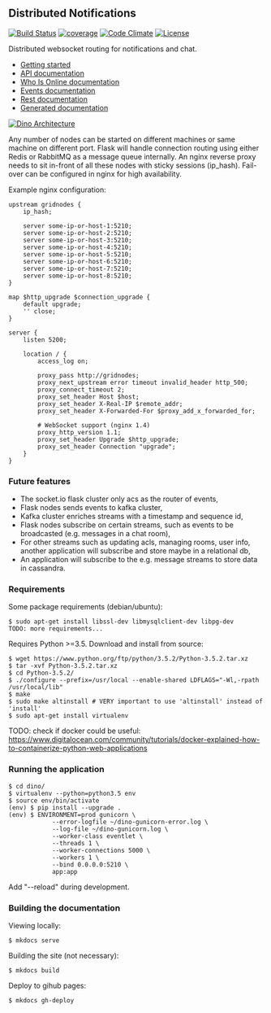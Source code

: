 Distributed Notifications
----
[![Build Status](https://travis-ci.org/thenetcircle/dino.svg?branch=master)](https://travis-ci.org/thenetcircle/dino)
[![coverage](https://codecov.io/gh/thenetcircle/dino/branch/master/graph/badge.svg)](https://codecov.io/gh/thenetcircle/dino)
[![Code Climate](https://codeclimate.com/github/thenetcircle/dino/badges/gpa.svg)](https://codeclimate.com/github/thenetcircle/dino)
[![License](https://img.shields.io/github/license/thenetcircle/dino.svg)](LICENSE)


Distributed websocket routing for notifications and chat.

* [Getting started](docs/md/getting_started.md)
* [API documentation](docs/md/api.md)
* [Who Is Online documentation](docs/md/wio.md)
* [Events documentation](docs/md/events.md)
* [Rest documentation](docs/md/rest.md)
* [Generated documentation](https://thenetcircle.github.io/dino/)

[![Dino Architecture](https://raw.githubusercontent.com/thenetcircle/dino/master/docs/dino-arch.png)](https://raw.githubusercontent.com/thenetcircle/dino/master/docs/dino-arch.svg)

Any number of nodes can be started on different machines or same machine on different port. Flask will handle connection
 routing using either Redis or RabbitMQ as a message queue internally. An nginx reverse proxy needs to sit in-front of
 all these nodes with sticky sessions (ip_hash). Fail-over can be configured in nginx for high availability.
 
Example nginx configuration:

    upstream gridnodes {
        ip_hash;
    
        server some-ip-or-host-1:5210;
        server some-ip-or-host-2:5210;
        server some-ip-or-host-3:5210;
        server some-ip-or-host-4:5210;
        server some-ip-or-host-5:5210;
        server some-ip-or-host-6:5210;
        server some-ip-or-host-7:5210;
        server some-ip-or-host-8:5210;
    }
    
    map $http_upgrade $connection_upgrade {
        default upgrade;
        '' close;
    }
    
    server {
        listen 5200;
    
        location / {
            access_log on;
    
            proxy_pass http://gridnodes;
            proxy_next_upstream error timeout invalid_header http_500;
            proxy_connect_timeout 2;
            proxy_set_header Host $host;
            proxy_set_header X-Real-IP $remote_addr;
            proxy_set_header X-Forwarded-For $proxy_add_x_forwarded_for;
    
            # WebSocket support (nginx 1.4)
            proxy_http_version 1.1;
            proxy_set_header Upgrade $http_upgrade;
            proxy_set_header Connection "upgrade";
        }
    }

### Future features

* The socket.io flask cluster only acs as the router of events,
* Flask nodes sends events to kafka cluster,
* Kafka cluster enriches streams with a timestamp and sequence id,
* Flask nodes subscribe on certain streams, such as events to be broadcasted (e.g. messages in a chat room),
* For other streams such as updating acls, managing rooms, user info, another application will subscribe and store maybe in a relational db,
* An application will subscribe to the e.g. message streams to store data in cassandra.

### Requirements

Some package requirements (debian/ubuntu):

    $ sudo apt-get install libssl-dev libmysqlclient-dev libpg-dev
    TODO: more requirements...

Requires Python >=3.5. Download and install from source:

    $ wget https://www.python.org/ftp/python/3.5.2/Python-3.5.2.tar.xz
    $ tar -xvf Python-3.5.2.tar.xz
    $ cd Python-3.5.2/
    $ ./configure --prefix=/usr/local --enable-shared LDFLAGS="-Wl,-rpath /usr/local/lib"
    $ make
    $ sudo make altinstall # VERY important to use 'altinstall' instead of 'install'
    $ sudo apt-get install virtualenv
    
TODO: check if docker could be useful: https://www.digitalocean.com/community/tutorials/docker-explained-how-to-containerize-python-web-applications

### Running the application

    $ cd dino/
    $ virtualenv --python=python3.5 env
    $ source env/bin/activate
    (env) $ pip install --upgrade .
    (env) $ ENVIRONMENT=prod gunicorn \
                --error-logfile ~/dino-gunicorn-error.log \
                --log-file ~/dino-gunicorn.log \
                --worker-class eventlet \
                --threads 1 \
                --worker-connections 5000 \
                --workers 1 \
                --bind 0.0.0.0:5210 \
                app:app
                
Add "--reload" during development.

### Building the documentation

Viewing locally:

    $ mkdocs serve

Building the site (not necessary):

    $ mkdocs build
    
Deploy to gihub pages:

    $ mkdocs gh-deploy
